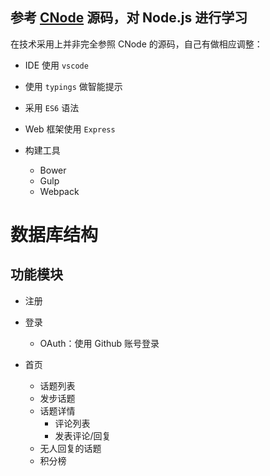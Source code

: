 ## 参考 [CNode](https://github.com/cnodejs/nodeclub) 源码，对 Node.js 进行学习

在技术采用上并非完全参照 CNode 的源码，自己有做相应调整：

* IDE 使用 `vscode`
* 使用 `typings` 做智能提示

* 采用 `ES6` 语法
* Web 框架使用 `Express`

* 构建工具
  * Bower
  * Gulp
  * Webpack


# 数据库结构



## 功能模块
* 注册
* 登录
  * OAuth：使用 Github 账号登录

* 首页
  * 话题列表
  * 发步话题
  * 话题详情
    * 评论列表
    * 发表评论/回复
  * 无人回复的话题
  * 积分榜